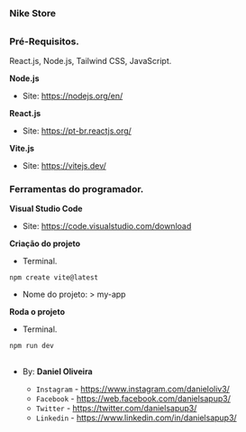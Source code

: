 ##
### Nike Store
##

### Pré-Requisitos.

React.js, Node.js, Tailwind CSS, JavaScript.

**Node.js**
- Site: https://nodejs.org/en/

**React.js**
- Site: https://pt-br.reactjs.org/

**Vite.js**
- Site: https://vitejs.dev/


### Ferramentas do programador.

**Visual Studio Code**
- Site: https://code.visualstudio.com/download



**Criação do projeto**
- Terminal.
```
npm create vite@latest
```
- Nome do projeto: > my-app

**Roda o projeto**
- Terminal.
```
npm run dev
```









##
### 
##

- By:  **Daniel Oliveira**

  - `Instagram` - https://www.instagram.com/danieloliv3/
  - `Facebook` - https://web.facebook.com/danielsapup3/
  - `Twitter` - https://twitter.com/danielsapup3/
  - `Linkedin` - https://www.linkedin.com/in/danielsapup3/

##

